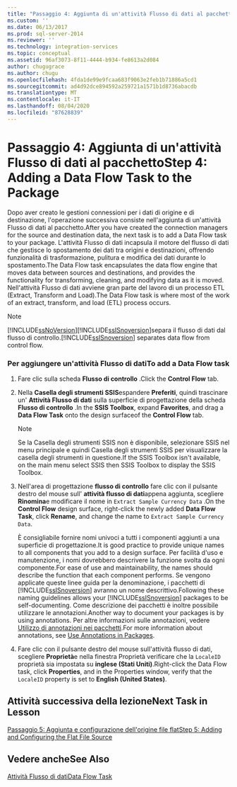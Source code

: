 ```yaml
---
title: "Passaggio 4: Aggiunta di un'attività Flusso di dati al pacchetto | Microsoft Docs"
ms.custom: ''
ms.date: 06/13/2017
ms.prod: sql-server-2014
ms.reviewer: ''
ms.technology: integration-services
ms.topic: conceptual
ms.assetid: 96af3073-8f11-4444-b934-fe8613a2d084
author: chugugrace
ms.author: chugu
ms.openlocfilehash: 4fda1de99e9fcaa683f9063e2feb1b71886a5cd1
ms.sourcegitcommit: ad4d92dce894592a259721a1571b1d8736abacdb
ms.translationtype: MT
ms.contentlocale: it-IT
ms.lasthandoff: 08/04/2020
ms.locfileid: "87628839"
---
```

# <a name="step-4-adding-a-data-flow-task-to-the-package"></a><span data-ttu-id="6ac2e-102">Passaggio 4: Aggiunta di un'attività Flusso di dati al pacchetto</span><span class="sxs-lookup"><span data-stu-id="6ac2e-102">Step 4: Adding a Data Flow Task to the Package</span></span>
  <span data-ttu-id="6ac2e-103">Dopo aver creato le gestioni connessioni per i dati di origine e di destinazione, l'operazione successiva consiste nell'aggiunta di un'attività Flusso di dati al pacchetto.</span><span class="sxs-lookup"><span data-stu-id="6ac2e-103">After you have created the connection managers for the source and destination data, the next task is to add a Data Flow task to your package.</span></span> <span data-ttu-id="6ac2e-104">L'attività Flusso di dati incapsula il motore del flusso di dati che gestisce lo spostamento dei dati tra origini e destinazioni, offrendo funzionalità di trasformazione, pulitura e modifica dei dati durante lo spostamento.</span><span class="sxs-lookup"><span data-stu-id="6ac2e-104">The Data Flow task encapsulates the data flow engine that moves data between sources and destinations, and provides the functionality for transforming, cleaning, and modifying data as it is moved.</span></span> <span data-ttu-id="6ac2e-105">Nell'attività Flusso di dati avviene gran parte del lavoro di un processo ETL (Extract, Transform and Load).</span><span class="sxs-lookup"><span data-stu-id="6ac2e-105">The Data Flow task is where most of the work of an extract, transform, and load (ETL) process occurs.</span></span>  
  
> [!NOTE]  
>  [!INCLUDE[ssNoVersion](../includes/ssnoversion-md.md)]<span data-ttu-id="6ac2e-106">[!INCLUDE[ssISnoversion](../includes/ssisnoversion-md.md)]separa il flusso di dati dal flusso di controllo.</span><span class="sxs-lookup"><span data-stu-id="6ac2e-106">[!INCLUDE[ssISnoversion](../includes/ssisnoversion-md.md)] separates data flow from control flow.</span></span>  
  
### <a name="to-add-a-data-flow-task"></a><span data-ttu-id="6ac2e-107">Per aggiungere un'attività Flusso di dati</span><span class="sxs-lookup"><span data-stu-id="6ac2e-107">To add a Data Flow task</span></span>  
  
1.  <span data-ttu-id="6ac2e-108">Fare clic sulla scheda **Flusso di controllo** .</span><span class="sxs-lookup"><span data-stu-id="6ac2e-108">Click the **Control Flow** tab.</span></span>  
  
2.  <span data-ttu-id="6ac2e-109">Nella **Casella degli strumenti SSIS**espandere **Preferiti**, quindi trascinare un' **Attività Flusso di dati** sulla superficie di progettazione della scheda **Flusso di controllo** .</span><span class="sxs-lookup"><span data-stu-id="6ac2e-109">In the **SSIS Toolbox**, expand **Favorites**, and drag a **Data Flow Task** onto the design surfaceof the **Control Flow** tab.</span></span>  
  
    > [!NOTE]  
    >  <span data-ttu-id="6ac2e-110">Se la Casella degli strumenti SSIS non è disponibile, selezionare SSIS nel menu principale e quindi Casella degli strumenti SSIS per visualizzare la casella degli strumenti in questione.</span><span class="sxs-lookup"><span data-stu-id="6ac2e-110">If the SSIS Toolbox isn't available, on the main menu select SSIS then SSIS Toolbox to display the SSIS Toolbox.</span></span>  
  
3.  <span data-ttu-id="6ac2e-111">Nell'area di progettazione **flusso di controllo** fare clic con il pulsante destro del mouse sull' **attività flusso di dati**appena aggiunta, scegliere **Rinomina**e modificare il nome in `Extract Sample Currency Data` .</span><span class="sxs-lookup"><span data-stu-id="6ac2e-111">On the **Control Flow** design surface, right-click the newly added **Data Flow Task**, click **Rename**, and change the name to `Extract Sample Currency Data`.</span></span>  
  
     <span data-ttu-id="6ac2e-112">È consigliabile fornire nomi univoci a tutti i componenti aggiunti a una superficie di progettazione.</span><span class="sxs-lookup"><span data-stu-id="6ac2e-112">It is good practice to provide unique names to all components that you add to a design surface.</span></span> <span data-ttu-id="6ac2e-113">Per facilità d'uso e manutenzione, i nomi dovrebbero descrivere la funzione svolta da ogni componente.</span><span class="sxs-lookup"><span data-stu-id="6ac2e-113">For ease of use and maintainability, the names should describe the function that each component performs.</span></span> <span data-ttu-id="6ac2e-114">Se vengono applicate queste linee guida per la denominazione, i pacchetti di [!INCLUDE[ssISnoversion](../includes/ssisnoversion-md.md)] avranno un nome descrittivo.</span><span class="sxs-lookup"><span data-stu-id="6ac2e-114">Following these naming guidelines allows your [!INCLUDE[ssISnoversion](../includes/ssisnoversion-md.md)] packages to be self-documenting.</span></span> <span data-ttu-id="6ac2e-115">Come descrizione dei pacchetti è inoltre possibile utilizzare le annotazioni.</span><span class="sxs-lookup"><span data-stu-id="6ac2e-115">Another way to document your packages is by using annotations.</span></span> <span data-ttu-id="6ac2e-116">Per altre informazioni sulle annotazioni, vedere [Utilizzo di annotazioni nei pacchetti](use-annotations-in-packages.md).</span><span class="sxs-lookup"><span data-stu-id="6ac2e-116">For more information about annotations, see [Use Annotations in Packages](use-annotations-in-packages.md).</span></span>  
  
4.  <span data-ttu-id="6ac2e-117">Fare clic con il pulsante destro del mouse sull'attività flusso di dati, scegliere **Proprietà**e nella finestra Proprietà verificare che la `LocaleID` proprietà sia impostata su **inglese (Stati Uniti)**.</span><span class="sxs-lookup"><span data-stu-id="6ac2e-117">Right-click the Data Flow task, click **Properties**, and in the Properties window, verify that the `LocaleID` property is set to **English (United States)**.</span></span>  
  
## <a name="next-task-in-lesson"></a><span data-ttu-id="6ac2e-118">Attività successiva della lezione</span><span class="sxs-lookup"><span data-stu-id="6ac2e-118">Next Task in Lesson</span></span>  
 [<span data-ttu-id="6ac2e-119">Passaggio 5: Aggiunta e configurazione dell'origine file flat</span><span class="sxs-lookup"><span data-stu-id="6ac2e-119">Step 5: Adding and Configuring the Flat File Source</span></span>](lesson-1-5-adding-and-configuring-the-flat-file-source.md)  
  
## <a name="see-also"></a><span data-ttu-id="6ac2e-120">Vedere anche</span><span class="sxs-lookup"><span data-stu-id="6ac2e-120">See Also</span></span>  
 [<span data-ttu-id="6ac2e-121">Attività Flusso di dati</span><span class="sxs-lookup"><span data-stu-id="6ac2e-121">Data Flow Task</span></span>](control-flow/data-flow-task.md)  
  
  
